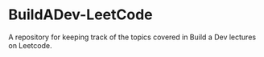 # BuildADev-LeetCode
A repository for keeping track of the topics covered in Build a Dev lectures on Leetcode.

